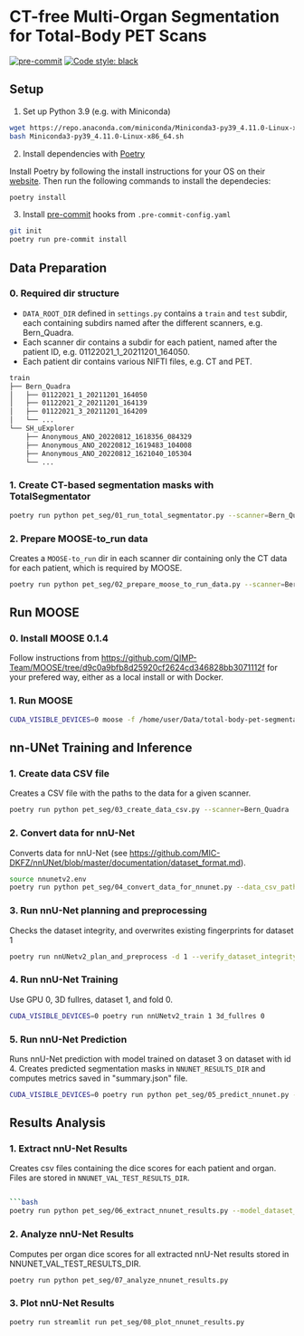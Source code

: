 # CT-free Multi-Organ Segmentation for Total-Body PET Scans

[![pre-commit](https://img.shields.io/badge/pre--commit-enabled-brightgreen?logo=pre-commit&logoColor=white)](https://github.com/pre-commit/pre-commit)
[![Code style: black](https://img.shields.io/badge/code%20style-black-000000.svg)](https://github.com/psf/black)

## Setup

1. Set up Python 3.9 (e.g. with Miniconda)

```bash
wget https://repo.anaconda.com/miniconda/Miniconda3-py39_4.11.0-Linux-x86_64.sh
bash Miniconda3-py39_4.11.0-Linux-x86_64.sh
```

2. Install dependencies with [Poetry](https://python-poetry.org)

Install Poetry by following the install instructions for your OS on their [website](https://python-poetry.org/docs/#installation).
Then run the following commands to install the dependecies:

```bash
poetry install
```

3. Install [pre-commit](https://pre-commit.com) hooks from `.pre-commit-config.yaml`

```bash
git init
poetry run pre-commit install
```

## Data Preparation

### 0. Required dir structure
- `DATA_ROOT_DIR` defined in `settings.py` contains a `train` and `test` subdir, each containing subdirs named after the different scanners, e.g. Bern_Quadra.
- Each scanner dir contains a subdir for each patient, named after the patient ID, e.g. 01122021_1_20211201_164050.
- Each patient dir contains various NIFTI files, e.g. CT and PET.

```bash
train
├── Bern_Quadra
│   ├── 01122021_1_20211201_164050
│   ├── 01122021_2_20211201_164139
│   ├── 01122021_3_20211201_164209
│   └── ...
└── SH_uExplorer
    ├── Anonymous_ANO_20220812_1618356_084329
    ├── Anonymous_ANO_20220812_1619483_104008
    ├── Anonymous_ANO_20220812_1621040_105304
    └── ...
```

### 1. Create CT-based segmentation masks with TotalSegmentator

```bash
poetry run python pet_seg/01_run_total_segmentator.py --scanner=Bern_Quadra
```

### 2. Prepare MOOSE-to_run data
Creates a `MOOSE-to_run` dir in each scanner dir containing only the CT data for each patient, which is required by MOOSE.

```bash
poetry run python pet_seg/02_prepare_moose_to_run_data.py --scanner=Bern_Quadra
```

## Run MOOSE

### 0. Install MOOSE 0.1.4
Follow instructions from https://github.com/QIMP-Team/MOOSE/tree/d9c0a9bfb8d25920cf2624cd346828bb3071112f for your prefered way,
either as a local install or with Docker.

### 1. Run MOOSE
```bash
CUDA_VISIBLE_DEVICES=0 moose -f /home/user/Data/total-body-pet-segmentation/Bern_Quadra/MOOSE-to_run
```

## nn-UNet Training and Inference

### 1. Create data CSV file
Creates a CSV file with the paths to the data for a given scanner.

```bash
poetry run python pet_seg/03_create_data_csv.py --scanner=Bern_Quadra
```

### 2. Convert data for nnU-Net
Converts data for nnU-Net (see https://github.com/MIC-DKFZ/nnUNet/blob/master/documentation/dataset_format.md).

```bash
source nnunetv2.env
poetry run python pet_seg/04_convert_data_for_nnunet.py --data_csv_path=...
```

### 3. Run nnU-Net planning and preprocessing
Checks the dataset integrity, and overwrites existing fingerprints for dataset 1

```bash
poetry run nnUNetv2_plan_and_preprocess -d 1 --verify_dataset_integrity --clean
```

### 4. Run nnU-Net Training
Use GPU 0, 3D fullres, dataset 1, and fold 0.

```bash
CUDA_VISIBLE_DEVICES=0 poetry run nnUNetv2_train 1 3d_fullres 0
```

### 5. Run nnU-Net Prediction
Runs nnU-Net prediction with model trained on dataset 3 on dataset with id 4.
Creates predicted segmentation masks in `NNUNET_RESULTS_DIR` and computes metrics saved in "summary.json" file.

```bash
CUDA_VISIBLE_DEVICES=0 poetry run python pet_seg/05_predict_nnunet.py --model_dataset_ids=3 --input_dataset_ids=4
```

## Results Analysis

### 1. Extract nnU-Net Results
Creates csv files containing the dice scores for each patient and organ.
Files are stored in `NNUNET_VAL_TEST_RESULTS_DIR`.

```bash

```bash
poetry run python pet_seg/06_extract_nnunet_results.py --model_dataset_ids=3 --test_datasets=test_internal
```

### 2. Analyze nnU-Net Results
Computes per organ dice scores for all extracted nnU-Net results stored in NNUNET_VAL_TEST_RESULTS_DIR.

```bash
poetry run python pet_seg/07_analyze_nnunet_results.py
```

### 3. Plot nnU-Net Results

```bash
poetry run streamlit run pet_seg/08_plot_nnunet_results.py
```
